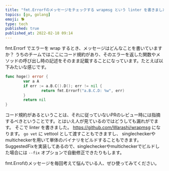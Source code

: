 ```yaml
---
title: "fmt.Errorfのメッセージをチェックする wrapmsg という linter を書きました"
topics: [go, golang]
emoji: 🐕
type: tech
published: true
published_at: 2022-02-18 09:14
---
```




fmt.Errorf でエラーを wrap するとき、メッセージはどんなことを書いていますか？ うちのチームではここにコード規約があり、そのエラーを返した関数やメソッドの呼び出し時の記述をそのまま記載することになっています。たとえば以下みたいな感じです。

```go
func hoge() error {
        var a A
        if err := a.B.C().D(); err != nil {
                return fmt.Errorf("a.B.C.D: %w", err)
        }
        return nil
}
```

コード規約があるということは、それに従っていないPRのレビュー時には指摘するべきということです。とはいえ人が見ているのではどうしても漏れがでます。 そこで linter を書きました。 <https://github.com/Warashi/wrapmsg> になります。 `go vet` に vettool として渡すこともできますし、 singlecheckerやmulticheckerを用いて単体のバイナリをビルドすることもできます。 SuggestedFixを実装してあるので、singlecheckerやmulticheckerでビルドした場合には `--fix` オプションで自動修正できたりもします。

fmt.Errofのメッセージを毎回考えて悩んでいる人、ぜひ使ってみてください。
